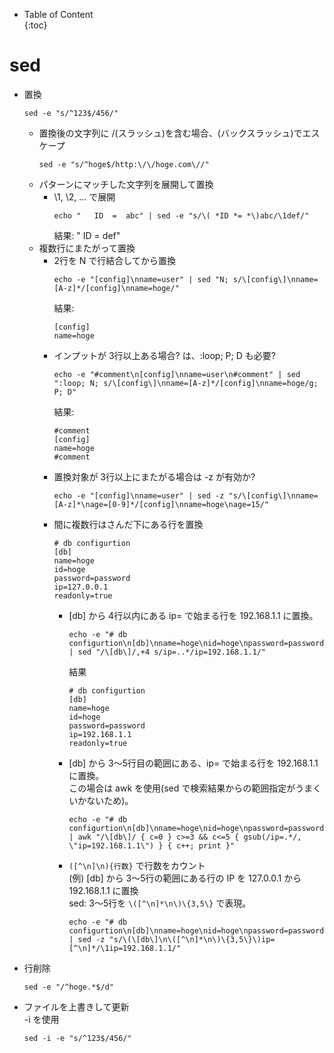 - Table of Content  
{:toc}

# sed

* 置換
  ```
  sed -e "s/^123$/456/"
  ```
  * 置換後の文字列に /(スラッシュ)を含む場合、\(バックスラッシュ)でエスケープ
    ```
    sed -e "s/^hoge$/http:\/\/hoge.com\//"
    ```
  * パターンにマッチした文字列を展開して置換  
    * \1, \2, ... で展開  
      ```
      echo "   ID  =  abc" | sed -e "s/\( *ID *= *\)abc/\1def/"
      ```  
      結果: "   ID  =  def"
  * 複数行にまたがって置換  
    * 2行を N で行結合してから置換  
      ```
      echo -e "[config]\nname=user" | sed "N; s/\[config\]\nname=[A-z]*/[config]\nname=hoge/"
      ```
      結果:
      ```
      [config]
      name=hoge
      ```
    * インプットが 3行以上ある場合? は、:loop; P; D も必要?
      ```
      echo -e "#comment\n[config]\nname=user\n#comment" | sed ":loop; N; s/\[config\]\nname=[A-z]*/[config]\nname=hoge/g; P; D"
      ```
      結果:
      ```
      #comment
      [config]
      name=hoge
      #comment
      ```
    * 置換対象が 3行以上にまたがる場合は -z が有効か?
      ```
      echo -e "[config]\nname=user" | sed -z "s/\[config\]\nname=[A-z]*\nage=[0-9]*/[config]\nname=hoge\nage=15/"
      ```
    * 間に複数行はさんだ下にある行を置換  
      ```
      # db configurtion
      [db]
      name=hoge
      id=hoge
      password=password
      ip=127.0.0.1
      readonly=true
      ```
      * [db] から 4行以内にある ip= で始まる行を 192.168.1.1 に置換。
        ```
        echo -e "# db configurtion\n[db]\nname=hoge\nid=hoge\npassword=password\nip=127.0.0.1\nreadonly=true" | sed "/\[db\]/,+4 s/ip=..*/ip=192.168.1.1/"
        ```
        結果
        ```
        # db configurtion
        [db]
        name=hoge
        id=hoge
        password=password
        ip=192.168.1.1
        readonly=true
        ```
      * [db] から 3〜5行目の範囲にある、ip= で始まる行を 192.168.1.1 に置換。  
        この場合は awk を使用(sed で検索結果からの範囲指定がうまくいかないため)。
        ```
        echo -e "# db configurtion\n[db]\nname=hoge\nid=hoge\npassword=password\nip=127.0.0.1\nreadonly=true" | awk "/\[db\]/ { c=0 } c>=3 && c<=5 { gsub(/ip=.*/, \"ip=192.168.1.1\") } { c++; print }"
        ```
      * `([^\n]\n){行数}` で行数をカウント  
        (例) [db] から 3〜5行の範囲にある行の IP を 127.0.0.1 から 192.168.1.1 に置換  
        sed: 3〜5行を `\([^\n]*\n\)\{3,5\}` で表現。  
        ```
        echo -e "# db configurtion\n[db]\nname=hoge\nid=hoge\npassword=password\nip=127.0.0.1\nreadonly=true" | sed -z "s/\(\[db\]\n\([^\n]*\n\)\{3,5\}\)ip=[^\n]*/\1ip=192.168.1.1/"
        ```
* 行削除
  ```
  sed -e "/^hoge.*$/d"
  ```
* ファイルを上書きして更新  
  -i を使用
  ```
  sed -i -e "s/^123$/456/"
  ```
